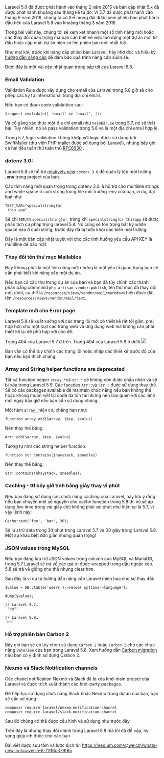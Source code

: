 Laravel 5.0 đã được phát hành vào tháng 2 năm 2015 và bản cập nhật 5.x đã được phát hành khoảng sáu tháng kể từ đó. Vì 5.7 đã được phát hành vào tháng 9 năm 2018, chúng ta có thể mong đợi được xem phiên bản phát hành đầu tiên của Laravel 5.8 vào khoảng tháng 3 năm 2019.

Trong bài viết này, chúng tôi sẽ xem xét nhanh một số tính năng mới hoặc các thay đổi quan trọng mà bạn cần biết về việc tạo dựng một dự án mới từ đầu hoặc cập nhật dự án hiện có lên phiên bản mới nhất 5.8.

Như mọi khi, trước khi nâng cấp phiên bản Laravel, hãy nhớ đọc và hiểu kỹ [hướng dẫn nâng cấp](https://laravel.com/docs/master/upgrade) để đảm bảo quá trình nâng cấp suôn sẻ.

Dưới đây là một vài cập nhật quan trọng sắp tới của Laravel 5.8.

### Email Validation

Validation Rule được xây dựng cho email của Laravel trong 5.8 giờ sẽ cho phép các ký tự international trong địa chỉ email.

Nếu bạn có đoạn code validattion sau:

`$request->validate([ 'email' => 'email', ]);`

Và cố gắng xác thực một địa chỉ email như `hej@bär.se` trong 5.7, nó sẽ thất bại. Tuy nhiên, nó sẽ pass validation trong 5.8 và là một địa chỉ email hợp lệ.

Trong 5.7, logic validation không khớp với logic được sử dụng bởi SwiftMailer (thư viện PHP mailer được sử dụng bởi Laravel), nhưng bây giờ cả hai đều tuân thủ tuân thủ [RFC6530](https://tools.ietf.org/html/rfc6530) .

### dotenv 3.0:

Laravel 5.8 sẽ hỗ trợ [relatively new](https://github.com/vlucas/phpdotenv/releases) `dotenv 3.0` để quản lý tệp môi trường **.env** trong project của bạn.

Các tính năng mới quan trọng trong dotenv 3.0 là hỗ trợ cho multiline strings and white space ở cuối string trong file môi trường .env của bạn, ví dụ, đại loại như:

```
TEST_VAR="specialstringfor 
 this app"

```

Sẽ chỉ  return `specialstringfor`, trong khi `specialstringfor thisapp` sẽ được phân tích cú pháp trong laravel 5.8. Nó cũng sẽ tôn trọng bất kỳ white space nào ở cuối string, trước đây đã bị tước khỏi các biến môi trường.

Đây là một bản cập nhật tuyệt vời cho các tình huống yêu cầu API KEY là multiline để bảo mật.

### Thay đổi tên thư mục Mailables

Đây không phải là một tính năng mới nhưng là một yếu tố quan trọng bạn sẽ cần phải biết khi nâng cấp một dự án.

Nếu bạn có các thư trong dự án của bạn và bạn đã tùy chỉnh các thành phần bằng command `php artisan vendor:publish`, tên thư mục đã thay đổi một chút, cụ thể là `/resources/views/vendor/mail/markdown` hiện được đặt tên `/resources/views/vendor/mail/text`.

### Template mới cho Error page

Laravel 5.8 sẽ xuất xưởng với các trang lỗi mới có thiết kế rất tối giản, phù hợp hơn cho một loạt các trang web và ứng dụng web mà không cần phải thiết kế lại để phù hợp với chủ đề.

Trang 404 của Laravel 5.7 ở trên. Trang 404 của Laravel 5.8 ở dưới
![](https://cdn-images-1.medium.com/max/800/1*t3uCynhyE1VxWvkUdefyAw.png)


Bạn vẫn có thể tùy chỉnh các trang lỗi hoặc nhập các thiết kế trước đó của bạn nếu bạn thích chúng.

### Array and String helper functions are deprecated

Tất cả function helper `array_*`và `str_*` sẽ không còn được chấp nhận và sẽ bị xóa trong Laravel 5.9. Các facades `Arr::`và `Str::` được sử dụng thay thế. Sẽ có các packages available để maintain chức năng nếu bạn không thể hoặc không muốn viết lại code đã tồn tại nhưng nên làm quen với các lệnh mới ngay bây giờ nếu bạn cần sử dụng chúng.

Một hàm `array_` hiện có, chẳng hạn như:

```function array_add($array, $key, $value)```

Nên thay thế bằng:

```Arr::add($array, $key, $value)```

Tương tự như các string helper function:

```function str_contains($haystack, $needles)```

Nên thay thế bằng:

```Str::contains($haystack, $needles);```


### Caching - ttl bây giờ tính bằng giây thay vì phút

Nếu bạn đang sử dụng các chức năng caching của Laravel, hãy lưu ý rằng nếu bạn chuyển một số nguyên cho cache function trong 5,8 thì nó sẽ áp dụng live time trong vài giây chứ không phải vài phút như hiện tại là 5.7, vì vậy lệnh này:

```Cache::put('foo', 'bar', 30);```

Sẽ lưu trữ data trong 30 phút trong Laravel 5.7 và 30 giây trong Laravel 5.8. Một sự khác biệt đơn giản nhưng quan trọng!

### JSON values trong MySQL

Nếu bạn đang lưu trữ JSON values trong column của MySQL và MariaDB, trong 5.7 Laravel sẽ trả về các giá trị được wrapped trong dấu ngoặc kép. 5.8 sẽ trả về giống như thế nhưng clear hơn.

Sau đây là ví dụ từ hướng dẫn nâng cấp Laravel minh họa cho sự thay đổi:
```
$value = DB::table('users')->value('options->language');

dump($value);

// Laravel 5.7…
'"en"'

// Laravel 5.8…
'en'
```

### Hỗ trợ phiên bản Carbon 2

Bây giờ bạn sẽ có tùy chọn sử dụng `Carbon 1` hoặc `Carbon 2` cho các chức năng `DateTime` của bạn trong Laravel 5.8. Xem hướng dẫn [Carbon migration](https://carbon.nesbot.com/docs/#api-carbon-2) nếu bạn có ý định sử dụng Carbon 2.

### Nexmo và Slack Notification channels

Các chanel notification Nexmo và Slack đã bị xóa khỏi main project của Laravel và được trích xuất thành các first-party packages.

Để tiếp tục sử dụng chức năng Slack hoặc Nexmo trong dự án của bạn, bạn sẽ cần sử dụng:
```
composer require laravel/nexmo-notification-channel 
composer require laravel/slack-notification-channel
```
Sau đó chúng có thể được cấu hình và sử dụng như trước đây.

Trên đây là nhưng thay đổi chính trong Laravel 5.8 mà tôi đã đề cập, hy vọng giúp ích được cho các bạn

Bài viết được sưu tầm và lược dịch từ: https://medium.com/@welcm/whats-new-in-laravel-5-8-f1116c379f65
